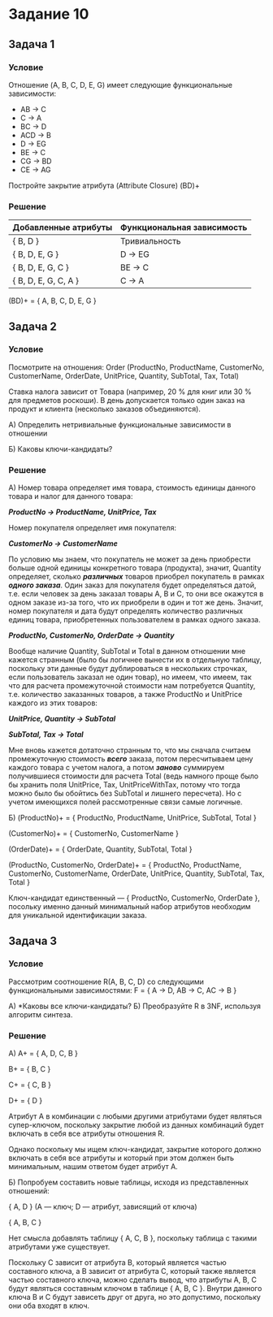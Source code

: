# Задание 10

## Задача 1

### Условие 

Отношение (A, B, C, D, E, G) имеет следующие функциональные зависимости:

* AB → C
* C → A
* BC → D
* ACD → B
* D → EG
* BE → C
* CG → BD
* CE → AG

Постройте закрытие атрибута (Attribute Closure) (BD)+

### Решение

| Добавленные атрибуты  | Функциональная зависимость |
|:------------- |:---------------| 
| { B, D } | Тривиальность |
| { B, D, E, G } | D → EG |
| { B, D, E, G, C } | BE → C |
| { B, D, E, G, C, A } | C → A |

(BD)+ = { A, B, C, D, E, G }

## Задача 2

### Условие 

Посмотрите на отношения: Order (ProductNo, ProductName, CustomerNo, CustomerName, OrderDate, UnitPrice, Quantity, SubTotal, Tax, Total)

Ставка налога зависит от Товара (например, 20 % для книг или 30 % для предметов роскоши).
В день допускается только один заказ на продукт и клиента (несколько заказов объединяются).

А) Определить нетривиальные функциональные зависимости в отношении

Б) Каковы ключи-кандидаты?

### Решение

А) Номер товара определяет имя товара, стоимость единицы данного товара и налог для данного товара:

***ProductNo → ProductName, UnitPrice, Tax***

Номер покупателя определяет имя покупателя: 

***CustomerNo → CustomerName***

По условию мы знаем, что покупатель не может за день приобрести больше одной единицы конкретного товара (продукта),
значит, Quantity определяет, сколько ***различных*** товаров приобрел покупатель в рамках ***одного заказа***.
Один заказ для покупателя будет определяться датой, т.е. если человек за день заказал товары A, B и C, то они все
окажутся в одном заказе из-за того, что их приобрели в один и тот же день.
Значит, номер покупателя и дата будут определять количество различных единиц товара, приобретенных пользователем
в рамках одного заказа.

***ProductNo, CustomerNo, OrderDate → Quantity***

Вообще наличие Quantity, SubTotal и Total в данном отношении мне кажется странным (было бы логичнее вынести их в
отдельную таблицу, поскольку эти данные будут дублироваться в нескольких строчках, если пользователь заказал не один товар),
но имеем, что имеем, так что для расчета промежуточной стоимости нам потребуется Quantity, т.е. количество заказанных товаров,
а также ProductNo и UnitPrice каждого из этих товаров:

***UnitPrice, Quantity → SubTotal***

***SubTotal, Tax → Total***

Мне вновь кажется дотаточно странным то, что мы сначала считаем промежуточную стоимость ***всего*** заказа, потом пересчитываем цену каждого товара
с учетом налога, а потом ***заново*** суммируем получившиеся стоимости для расчета Total (ведь намного проще было бы хранить поля UnitPrice, Tax,
UnitPriceWithTax, потому что тогда можно было бы обойтись без SubTotal и лишнего пересчета). Но с учетом имеющихся полей рассмотренные связи
самые логичные.

Б) (ProductNo)+ = { ProductNo, ProductName, UnitPrice, SubTotal, Total }

(CustomerNo)+ = { CustomerNo, CustomerName }

(OrderDate)+ = { OrderDate, Quantity, SubTotal, Total }

(ProductNo, CustomerNo, OrderDate)+ = { ProductNo, ProductName, CustomerNo, CustomerName, OrderDate, UnitPrice, Quantity, SubTotal, Tax, Total }

Ключ-кандидат единственный — { ProductNo, CustomerNo, OrderDate }, посольку именно данный минимальный набор
атрибутов необходим для уникальной идентификации заказа.

## Задача 3

### Условие 

Рассмотрим соотношение R(A, B, C, D) со следующими функциональными зависимостями: F = { A → D, AB → C, AC → B }

А) *Каковы все ключи-кандидаты?
Б) Преобразуйте R в 3NF, используя алгоритм синтеза.

### Решение

А) A+ = { A, D, C, B }

B+ = { B, C }

C+ = { C, B }

D+ = { D }

Атрибут A в комбинации с любыми другими атрибутами будет являться супер-ключом, поскольку закрытие любой из данных комбинаций
будет включать в себя все атрибуты отношения R. 

Однако поскольку мы ищем ключ-кандидат, закрытие которого должно включать в себя все атрибуты и который при этом должен быть
минимальным, нашим ответом будет атрибут A.

Б) Попробуем составить новые таблицы, исходя из представленных отношений:

{ A, D } (A — ключ; D — атрибут, зависящий от ключа)

{ A, B, C } 

Нет смысла добавлять таблицу { A, C, B }, поскольку таблица с такими атрибутами уже существует.

Поскольку C зависит от атрибута B, который является частью составного ключа, а B зависит от атрибута C, который также является частью составного 
ключа, можно сделать вывод, что атрибуты A, B, C будут являться составным ключом в таблице { A, B, C }. Внутри данного ключа B и C будут зависеть
друг от друга, но это допустимо, поскольку они оба входят в ключ.

